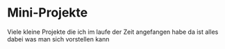 # Mini-Projekte
 Viele kleine Projekte
 die ich im laufe der Zeit angefangen habe
da ist alles dabei was man sich vorstellen kann
